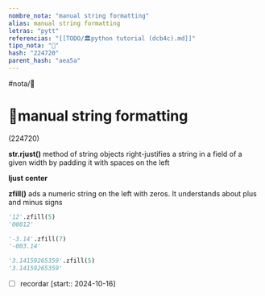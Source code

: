 ```yaml
---
nombre_nota: "manual string formatting"
alias: manual string formatting
letras: "pytt"
referencias: "[[TODO/🏛️python tutorial (dcb4c).md]]"
tipo_nota: "📑"
hash: "224720"
parent_hash: "aea5a"
---
```


#nota/📑

# 📑manual string formatting
<div class="hash">(224720)</div>

__str.rjust()__
method of string objects right-justifies a string in a field of a given width by padding it with spaces on the left


__ljust__ __center__ 

__zfill()__
ads a numeric string on the left with zeros. It understands about plus and minus signs

```python
'12'.zfill(5)
'00012'

'-3.14'.zfill(7)
'-003.14'

'3.14159265359'.zfill(5)
'3.14159265359'
```


- [ ] recordar  [start:: 2024-10-16]
